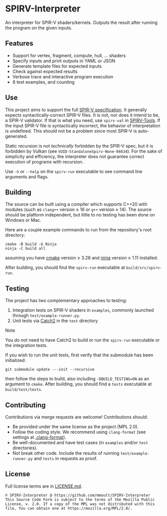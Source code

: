 # SPIRV-Interpreter

An interpreter for SPIR-V shaders/kernels. Outputs the result after running the program on the given inputs.

## Features
- Support for vertex, fragment, compute, hull, ... shaders
- Specify inputs and print outputs in YAML or JSON
- Generate template files for expected inputs
- Check against expected results
- Verbose trace and interactive program execution
- 8 test examples, and counting

## Use
This project aims to support the full
[SPIR-V specification](https://registry.khronos.org/SPIR-V/specs/unified1/SPIRV.html). It generally expects
syntactically-correct SPIR-V files. It is not, nor does it intend to be, a SPIR-V validator. If that is what you need,
use `spirv-val` in [SPIRV-Tools](https://github.com/KhronosGroup/SPIRV-Tools). If the input SPIR-V file is syntactically
incorrect, the behavior of interpretation is undefined. This should not be a problem since most SPIR-V is
auto-generated.

Static recursion is not *technically* forbidden by the SPIR-V spec, but it is forbidden by Vulkan (see
`VUID-StandaloneSpirv-None-04634`). For the sake of simplicity and efficiency, the interpreter does not guarantee
correct execution of programs with recursion.

Use `-h` or `--help` on the `spirv-run` executable to see command line arguments and flags.

## Building
The source can be built using a compiler which supports C++20 with modules (such as `clang++` version ≥ 16 or `g++`
version ≥ 14). The source should be platform independent, but little to no testing has been done on Windows or Mac.

Here are a couple example commands to run from the repository's root directory:

```
cmake -B build -G Ninja
ninja -C build all
```

assuming you have [cmake](https://github.com/Kitware/CMake) version ≥ 3.28 and
[ninja](https://github.com/ninja-build/ninja) version ≥ 1.11 installed.

After building, you should find the `spirv-run` executable at `build/src/spirv-run`.

## Testing
The project has two complementary approaches to testing:

1) Integration tests on SPIR-V shaders in `examples`, commonly launched through `test/example-runner.py`.
2) Unit tests via [Catch2](https://github.com/catchorg/Catch2) in the `test` directory

> [!NOTE]
> You *do not* need to have Catch2 to build or run the `spirv-run` executable or the integration tests.

If you wish to run the unit tests, first verify that the submodule has been initialized:

```
git submodule update ---init --recursive
```

then follow the steps to build, also including `-DBUILD_TESTING=ON` as an argument to `cmake`. After building, you
should find a `tests` executable at `build/test/tests`.

## Contributing
Contributions via merge requests are welcome! Contributions should:
- Be provided under the same license as the project (MPL 2.0).
- Follow the coding style. We recommend using `clang-format` (see settings at [.clang-format](src/.clang-format)).
- Be well-documented and have test cases (in `examples` and/or `test` directories).
- Not break other code. Include the results of running `test/example-runner.py` and `tests` in requests as proof.

## License
Full license terms are in [LICENSE.md](LICENSE.md).

```
© SPIRV-Interpreter @ https://github.com/mmoult/SPIRV-Interpreter
This Source Code Form is subject to the terms of the Mozilla Public
License, v. 2.0. If a copy of the MPL was not distributed with this
file, You can obtain one at https://mozilla.org/MPL/2.0/.
```

